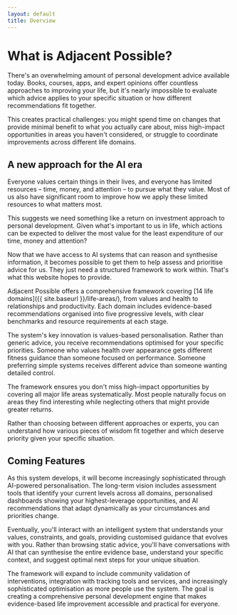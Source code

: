 ```yaml
---
layout: default
title: Overview
---
```

# What is Adjacent Possible?

There's an overwhelming amount of personal development advice available today. Books, courses, apps, and expert opinions offer countless approaches to improving your life, but it's nearly impossible to evaluate which advice applies to your specific situation or how different recommendations fit together.

This creates practical challenges: you might spend time on changes that provide minimal benefit to what you actually care about, miss high-impact opportunities in areas you haven't considered, or struggle to coordinate improvements across different life domains.

## A new approach for the AI era

Everyone values certain things in their lives, and everyone has limited resources – time, money, and attention – to pursue what they value. Most of us also have significant room to improve how we apply these limited resources to what matters most.

This suggests we need something like a return on investment approach to personal development. Given what's important to us in life, which actions can be expected to deliver the most value for the least expenditure of our time, money and attention?

Now that we have access to AI systems that can reason and synthesise information, it becomes possible to get them to help assess and prioritise advice for us. They just need a structured framework to work within. That's what this website hopes to provide.

Adjacent Possible offers a comprehensive framework covering [14 life domains]({{ site.baseurl }}/life-areas/), from values and health to relationships and productivity. Each domain includes evidence-based recommendations organised into five progressive levels, with clear benchmarks and resource requirements at each stage.

The system's key innovation is values-based personalisation. Rather than generic advice, you receive recommendations optimised for your specific priorities. Someone who values health over appearance gets different fitness guidance than someone focused on performance. Someone preferring simple systems receives different advice than someone wanting detailed control.

The framework ensures you don't miss high-impact opportunities by covering all major life areas systematically. Most people naturally focus on areas they find interesting while neglecting others that might provide greater returns.

Rather than choosing between different approaches or experts, you can understand how various pieces of wisdom fit together and which deserve priority given your specific situation.

## Coming Features

As this system develops, it will become increasingly sophisticated through AI-powered personalisation. The long-term vision includes assessment tools that identify your current levels across all domains, personalised dashboards showing your highest-leverage opportunities, and AI recommendations that adapt dynamically as your circumstances and priorities change.

Eventually, you'll interact with an intelligent system that understands your values, constraints, and goals, providing customised guidance that evolves with you. Rather than browsing static advice, you'll have conversations with AI that can synthesise the entire evidence base, understand your specific context, and suggest optimal next steps for your unique situation.

The framework will expand to include community validation of interventions, integration with tracking tools and services, and increasingly sophisticated optimisation as more people use the system. The goal is creating a comprehensive personal development engine that makes evidence-based life improvement accessible and practical for everyone.
